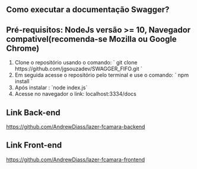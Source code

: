 <h2> Como executar a documentação Swagger? </h2>
<h2> Pré-requisitos: NodeJs versão >= 10, Navegador compativel(recomenda-se Mozilla ou Google Chrome)</h2>
<ol>
<li> Clone o repositório usando o comando: ` git clone https://github.com/jgsouzadev/SWAGGER_FIFO.git `</li>
<li> Em seguida acesse o repositório pelo terminal e use o comando: ` npm install `</li>
<li> Após instalar : `node index.js` </li>
<li> Acesse no navegador o link: localhost:3334/docs</li>
</ol>


## Link Back-end

https://github.com/AndrewDiass/lazer-fcamara-backend

## Link Front-end

https://github.com/AndrewDiass/lazer-fcamara-frontend
